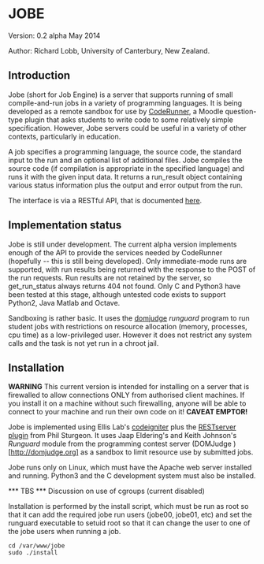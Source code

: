 # JOBE

Version: 0.2 alpha May 2014

Author: Richard Lobb, University of Canterbury, New Zealand.

## Introduction

Jobe (short for Job Engine) is a server that supports running of small
compile-and-run jobs in a variety of programming languages. It is being
developed as a remote sandbox for use by
[CodeRunner](http://github.com/trampgeek/coderunner), 
a Moodle question-type plugin that asks students to write code to some
relatively simple specification. However, Jobe servers could be useful in
a variety of other contexts, particularly in education.

A job specifies a programming language, the source code, the standard input
to the run and an optional list of additional files. Jobe compiles the
source code (if compilation is appropriate in the specified language) and 
runs it with the given input data. It returns a run_result object containing
various status information plus the output and error output from the run.

The interface is via a RESTful API, that is documented [here](./restapi.pdf).

## Implementation status

Jobe is still under development. The current alpha version implements
enough of the API to provide the services needed by CodeRunner (hopefully --
this is still being developed). Only 
immediate-mode runs are supported, with run results being returned with the
response to the POST of the run requests. Run results are not retained by
the server, so 
get_run_status always returns 404 not found. Only C and Python3 have been
tested at this stage, although untested code exists to support Python2, Java
Matlab and Octave.

Sandboxing is rather basic. It uses the [domjudge](http://domjudge.org) 
*runguard* program to run student jobs with restrictions on resource
allocation (memory, processes, cpu time) as a low-privileged user.
However it does not restrict any system calls and the task is not yet run
in a chroot jail.

## Installation

**WARNING** This current version is intended for installing on a
server that is firewalled to allow connections ONLY from authorised client
machines. If you install it on a machine without such firewalling,
anyone will be able to connect to your machine and run their own code
on it! **CAVEAT EMPTOR!**

Jobe is implemented using Ellis Lab's [codeigniter](http://codeigniter.com) plus the
[RESTserver plugin](https://github.com/philsturgeon/codeigniter-restserver) from
Phil Sturgeon. It uses Jaap Eldering's and Keith Johnson's *Runguard*
module from the programming contest server (DOMJudge )[http://domjudge.org] 
as a sandbox to limit resource use by submitted jobs.

Jobe runs only on Linux, which must have the Apache web server
installed and running. Python3 and the C development system must also be
installed.

*** TBS *** Discussion on use of cgroups (current disabled)

Installation is performed by the install script, which must be run as root
so that it can add the required jobe run users (jobe00, jobe01, etc) and
set the runguard executable to setuid root so that it can change the user
to one of the jobe<n> users when running a job.

    cd /var/www/jobe
    sudo ./install